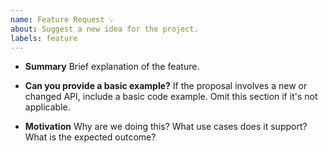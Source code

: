 ```yaml
---
name: Feature Request 💡
about: Suggest a new idea for the project.
labels: feature
---
```

  
* **Summary**
    Brief explanation of the feature.

* **Can you provide a basic example?** 
    If the proposal involves a new or changed API, include a basic code example. Omit this section if it's not applicable.

* **Motivation**
    Why are we doing this? What use cases does it support? What is the expected outcome?
